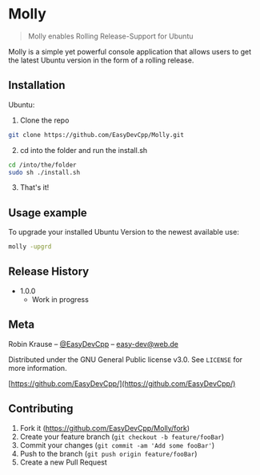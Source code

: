 # Molly
> Molly enables Rolling Release-Support for Ubuntu

Molly is a simple yet powerful console application that allows users to get the latest Ubuntu version in the form of a rolling release.

## Installation

Ubuntu:
1. Clone the repo
```sh
git clone https://github.com/EasyDevCpp/Molly.git
```
2. cd into the folder and run the install.sh
```sh
cd /into/the/folder
sudo sh ./install.sh
```
3. That's it!

## Usage example

To upgrade your installed Ubuntu Version to the newest available use:
```sh
molly -upgrd
```

## Release History

* 1.0.0
    * Work in progress

## Meta

Robin Krause – [@EasyDevCpp](https://twitter.com/EasyDevCpp) – easy-dev@web.de

Distributed under the GNU General Public license v3.0. See ``LICENSE`` for more information.

[https://github.com/EasyDevCpp/](https://github.com/EasyDevCpp/)

## Contributing

1. Fork it (<https://github.com/EasyDevCpp/Molly/fork>)
2. Create your feature branch (`git checkout -b feature/fooBar`)
3. Commit your changes (`git commit -am 'Add some fooBar'`)
4. Push to the branch (`git push origin feature/fooBar`)
5. Create a new Pull Request
